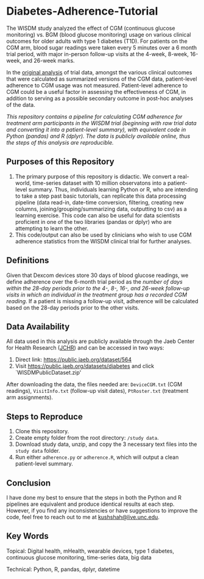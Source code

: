 # Diabetes-Adherence-Tutorial
The WISDM study analyzed the effect of CGM (continuous glucose monitoring) vs. BGM (blood glucose monitoring) usage on various clinical outcomes for older adults with type 1 diabetes (T1D). For patients on the CGM arm, blood sugar readings were taken every 5 minutes over a 6 month trial period, with major in-person follow-up visits at the 4-week, 8-week, 16-week, and 26-week marks.

In the [original analysis](https://jamanetwork.com/journals/jama/fullarticle/2767159) of trial data, amongst the various clinical outcomes that were calculated as summarized versions of the CGM data, patient-level adherence to CGM usage was not measured. Patient-level adherence to CGM could be a useful factor in assessing the effectiveness of CGM, in addition to serving as a possible secondary outcome in post-hoc analyses of the data.

*This repository contains a pipeline for calculating CGM adherence for treatment arm participants in the WISDM trial (beginning with raw trial data and converting it into a patient-level summary), with equivalent code in Python (pandas) and R (dplyr). The data is publicly available online, thus the steps of this analysis are reproducible.*

## Purposes of this Repository
1. The primary purpose of this repository is didactic. We convert a real-world, time-series dataset with 10 million observatons into a patient-level summary. Thus, individuals learning Python or R, who are intending to take a step past basic tutorials, can replicate this data processing pipeline (data read-in, date-time conversion, filtering, creating new columns, joining/grouping/summarizing data, outputting to csv) as a learning exercise. This code can also be useful for data scientists proficient in one of the two libraries (pandas or dplyr) who are attempting to learn the other.
2. This code/output can also be used by clinicians who wish to use CGM adherence statistics from the WISDM clinical trial for further analyses.

## Definitions
Given that Dexcom devices store 30 days of blood glucose readings, we define adherence over the 6-month trial period as the *number of days within the 28-day periods prior to the 4-, 8-, 16-, and 26-week follow-up visits in which an individual in the treatment group has a recorded CGM reading*. If a patient is missing a follow-up visit, adherence will be calculated based on the 28-day periods prior to the other visits.

## Data Availability

All data used in this analysis are publicly available through the Jaeb Center for Health Research ([JCHR](https://www.jaeb.org/)) and can be accessed in two ways:
1. Direct link: https://public.jaeb.org/dataset/564
2. Visit https://public.jaeb.org/datasets/diabetes and click `WISDMPublicDataset.zip'

After downloading the data, the files needed are: `DeviceCGM.txt` (CGM readings), `VisitInfo.txt` (follow-up visit dates), `PtRoster.txt` (treatment arm assignments).

## Steps to Reproduce
1. Clone this repository.
2. Create empty folder from the root directory: `/study data`.
3. Download study data, unzip, and copy the 3 necessary text files into the `study data` folder.
4. Run either `adherence.py` or `adherence.R`, which will output a clean patient-level summary.

## Conclusion

I have done my best to ensure that the steps in both the Python and R pipelines are equivalent and produce identical results at each step. However, if you find any inconsistencies or have suggestions to improve the code, feel free to reach out to me at [kushshah@live.unc.edu](mailto:kushshah@live.unc.edu).

## Key Words
Topical: Digital health, mHealth, wearable devices, type 1 diabetes, continuous glucose monitoring, time-series data, big data

Technical: Python, R, pandas, dplyr, datetime
